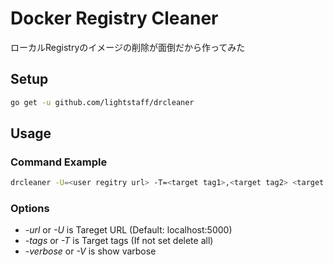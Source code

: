 # Docker Registry Cleaner
ローカルRegistryのイメージの削除が面倒だから作ってみた

## Setup
```sh
go get -u github.com/lightstaff/drcleaner
```

## Usage

### Command Example
```sh
drcleaner -U=<user regitry url> -T=<target tag1>,<target tag2> <target image>
```

### Options
- *-url* or *-U* is Tareget URL (Default: localhost:5000)
- *-tags* or *-T* is Target tags (If not set delete all)
- *-verbose* or *-V* is show varbose
